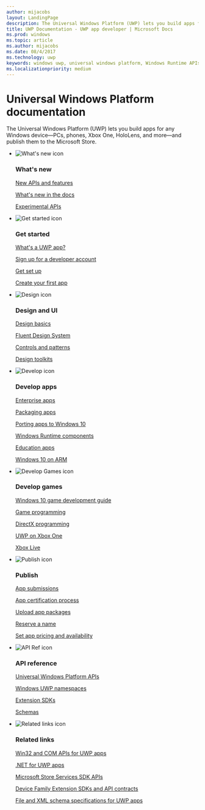 ```yaml
---
author: mijacobs
layout: LandingPage
description: The Universal Windows Platform (UWP) lets you build apps for any Windows device—PCs, phones, Xbox One, HoloLens, and more—and publish them to the Store.
title: UWP Documentation - UWP app developer | Microsoft Docs
ms.prod: windows
ms.topic: article
ms.author: mijacobs
ms.date: 08/4/2017
ms.technology: uwp
keywords: windows uwp, universal windows platform, Windows Runtime APIs, windows api, windows api ref, winrt api, windows api reference, uwp api, uwp api reference, develop uwp, design uwp, publish uwp
ms.localizationpriority: medium
---
```

# Universal Windows Platform documentation
The Universal Windows Platform (UWP) lets you build apps for any Windows device—PCs, phones, Xbox One, HoloLens, and more—and publish them to the Microsoft Store.

<ul class="panelContent cardsF">
    <li>
        <div class="cardSize">
            <div class="cardPadding">
                <div class="card">
                    <div class="cardImageOuter">
                        <div class="cardImage">
                            <img src="/media/common/i_whats-new.svg" alt="What's new icon" />
                        </div>
                    </div>
                    <div class="cardText">
                        <h3>What's new</h3>
                        <p>
                            <a href="whats-new/windows-10-build-16299.md">New APIs and features</a>
                        </p>
                        <p>
                            <a href="whats-new/windows-docs-latest.md">What's new in the docs</a>
                        </p>
                        <p>
                            <a href="whats-new/experimental-apis.md">Experimental APIs</a>
                        </p>
                    </div>
                </div>
            </div>
        </div>
    </li>
    <li>
        <div class="cardSize">
            <div class="cardPadding">
                <div class="card">
                    <div class="cardImageOuter">
                        <div class="cardImage">
                            <img src="/media/common/i_get-started.svg" alt="Get started icon" />
                        </div>
                    </div>
                    <div class="cardText">
                        <h3>Get started</h3>
                        <p>
                            <a href="get-started/whats-a-uwp.md">What's a UWP app?</a>
                        </p>
                        <p>
                            <a href="get-started/sign-up.md">Sign up for a developer account</a>
                        </p>
                        <p>
                            <a href="get-started/get-set-up.md">Get set up</a>
                        </p>
                        <p>
                            <a href="get-started/your-first-app.md">Create your first app</a>
                        </p>
                    </div>
                </div>
            </div>
        </div>
    </li>
    <li>
        <div class="cardSize">
            <div class="cardPadding">
                <div class="card">
                    <div class="cardImageOuter">
                        <div class="cardImage">
                            <img src="/media/common/i_management.svg" alt="Design icon" />
                        </div>
                    </div>
                    <div class="cardText">
                        <h3>Design and UI</h3>
                        <p>
                            <a href="design/basics/design-and-ui-intro.md">Design basics</a>
                        </p>
                         <p>
                            <a href="design/fluent-design-system/index.md">Fluent Design System</a>
                        </p>
                        <p>
                            <a href="design/controls-and-patterns/index.md">Controls and patterns</a>
                        </p>
                        <p>
                            <a href="design/downloads/index.md">Design toolkits</a>
                        </p>                      
                    </div>
                </div>
            </div>
        </div>
    </li>
    <li>
        <div class="cardSize">
            <div class="cardPadding">
                <div class="card">
                    <div class="cardImageOuter">
                        <div class="cardImage">
                            <img src="/media/common/i_code-edit.svg" alt="Develop icon" />
                        </div>
                    </div>
                    <div class="cardText">
                        <h3>Develop apps</h3>
                        <p>
                            <a href="enterprise/index.md">Enterprise apps</a>
                        </p>
                        <p>
                            <a href="packaging/index.md">Packaging apps</a>
                        </p>
                        <p>
                            <a href="porting/index.md">Porting apps to Windows 10</a>
                        </p>
                        <p>
                            <a href="winrt-components/index.md">Windows Runtime components</a>
                        </p>
                        <p>
                            <a href="apps-for-education/index.md">Education apps</a>
                        </p>
                        <p>
                            <a href="porting/apps-on-arm.md">Windows 10 on ARM</a>
                        </p>
                    </div>
                </div>
            </div>
        </div>
    </li>
    <li>
        <div class="cardSize">
            <div class="cardPadding">
                <div class="card">
                    <div class="cardImageOuter">
                        <div class="cardImage">
                            <img src="/media/common/i_build.svg" alt="Develop Games icon" />
                        </div>
                    </div>
                    <div class="cardText">
                        <h3>Develop games</h3>
                        <p>
                            <a href="gaming/e2e.md">Windows 10 game development guide</a>
                        </p>
                        <p>
                            <a href="gaming/index.md">Game programming</a>
                        </p>
                        <p>
                            <a href="gaming/directx-programming.md">DirectX programming</a>
                        </p>
                        <p>
                            <a href="xbox-apps/index.md">UWP on Xbox One</a>
                        </p>
                        <p>
                            <a href="xbox-live/index.md">Xbox Live</a>
                        </p>
                    </div>
                </div>
            </div>
        </div>
    </li>    
    <li>
        <div class="cardSize">
            <div class="cardPadding">
                <div class="card">
                    <div class="cardImageOuter">
                        <div class="cardImage">
                            <img src="/media/common/i_upgrade.svg" alt="Publish icon" />
                        </div>
                    </div>
                    <div class="cardText">
                        <h3>Publish</h3>
                        <p>
                            <a href="publish/app-submissions.md">App submissions</a>
                        </p>
                        <p>
                            <a href="publish/the-app-certification-process.md">App certification process</a>
                        </p>
                        <p>
                            <a href="publish/upload-app-packages.md">Upload app packages</a>
                        </p>
                        <p>
                            <a href="publish/create-your-app-by-reserving-a-name.md">Reserve a name</a>
                        </p>
                        <p>
                            <a href="publish/set-app-pricing-and-availability.md">Set app pricing and availability</a>
                        </p>
                    </div>
                </div>
            </div>
        </div>
    </li>
    <li>
        <div class="cardSize">
            <div class="cardPadding">
                <div class="card">
                    <div class="cardImageOuter">
                        <div class="cardImage">
                            <img src="/media/common/i_api-reference.svg" alt="API Ref icon" />
                        </div>
                    </div>
                    <div class="cardText">
                        <h3>API reference</h3>
                        <p>
                            <a href="//docs.microsoft.com/uwp/">Universal Windows Platform APIs</a>
                        </p>
                        <p>
                            <a href="//docs.microsoft.com/uwp/API">Windows UWP namespaces</a>
                        </p>
                        <p>
                            <a href="//docs.microsoft.com/uwp/extension-sdks">Extension SDKs</a>
                        </p>
                        <p>
                            <a href="//docs.microsoft.com/uwp/schemas">Schemas</a>
                        </p>
                    </div>
                </div>
            </div>
        </div>
    </li>
    <li>
        <div class="cardSize">
            <div class="cardPadding">
                <div class="card">
                    <div class="cardImageOuter">
                        <div class="cardImage">
                            <img src="/media/common/i_multi-connect.svg" alt="Related links icon" />
                        </div>
                    </div>
                    <div class="cardText">
                        <h3>Related links</h3>
                        <p>
                            <a href="//docs.microsoft.com/uwp/win32-and-com/win32-and-com-for-uwp-apps">Win32 and COM APIs for UWP apps</a>
                        </p>
                        <p>
                            <a href="//msdn.microsoft.com/library/windows/apps/mt185501.aspx">.NET for UWP apps</a>
                        </p>
                        <p>
                            <a href="//msdn.microsoft.com/library/windows/apps/mt691886.aspx">Microsoft Store Services SDK APIs</a>
                        </p>
                        <p>
                            <a href="//docs.microsoft.com/uwp/extension-sdks">Device Family Extension SDKs and API contracts</a>
                        </p>
                        <p>
                            <a href="//docs.microsoft.com/uwp/schemas/">File and XML schema specifications for UWP apps</a>
                        </p>
                    </div>
                </div>
            </div>
        </div>
    </li>
</ul>
